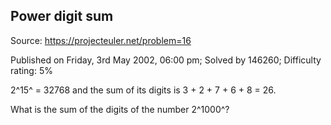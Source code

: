 Power digit sum
---------------

Source: https://projecteuler.net/problem=16

Published on Friday, 3rd May 2002, 06:00 pm; Solved by 146260;
Difficulty rating: 5%

2^15^ = 32768 and the sum of its digits is 3 + 2 + 7 + 6 + 8 = 26.

What is the sum of the digits of the number 2^1000^?
